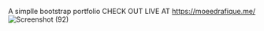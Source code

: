 A simplle bootstrap portfolio
CHECK OUT LIVE AT https://moeedrafique.me/
![Screenshot (92)](https://user-images.githubusercontent.com/64275912/118025640-82b13b80-b379-11eb-96f0-bf19d8ada87f.png)


